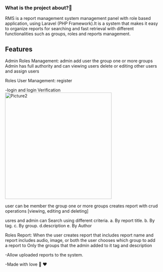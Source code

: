 

### What is the project about?🤔

RMS is a report management system
management panel with role based application, using Laravel (PHP Framework).It is a system that makes it easy to organize reports for searching and fast retrieval with different functionalities such as groups, roles and reports management.







## Features 

Admin Roles Management:
admin add user the group one or more groups
Admin has full authority and can  viewing  users delete or editing other users and assign users


Roles User Management:
register

-login and login Verification <img width="350" alt="Picture2" src="https://user-images.githubusercontent.com/81470200/185773649-7a6be3f6-d359-49b5-9824-39336d944464.png">



user can be member the group one or more groups
creates report with crud operations [viewing, editing and deleting]

 usres and admin can Search using different criteria.
a. By report title.
b. By tag.
c. By group.
d.description
e. By Author

Roles Report:
When the user creates report that includes
  report name and report includes audio, image, or both
  the user chooses which group to add a report to
Only the groups that the admin added to it
tag and description

  -Allow uploaded reports to the system.























-Made with love 🫶 ❤


















